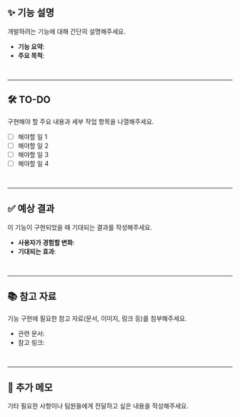## ✨ 기능 설명
개발하려는 기능에 대해 간단히 설명해주세요.

- **기능 요약**:
- **주요 목적**:

<br>

---

## 🛠️ TO-DO
구현해야 할 주요 내용과 세부 작업 항목을 나열해주세요.

- [ ] 해야할 일 1
- [ ] 해야할 일 2
- [ ] 해야할 일 3
- [ ] 해야할 일 4

<br>

---

## ✅ 예상 결과
이 기능이 구현되었을 때 기대되는 결과를 작성해주세요.

- **사용자가 경험할 변화**:
- **기대되는 효과**:

<br>

---

## 📚 참고 자료
기능 구현에 필요한 참고 자료(문서, 이미지, 링크 등)를 첨부해주세요.

- 관련 문서:
- 참고 링크:

<br>

---

## 📝 추가 메모
기타 필요한 사항이나 팀원들에게 전달하고 싶은 내용을 작성해주세요.
